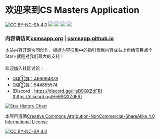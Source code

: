 # 欢迎来到CS Masters Application

[![CC BY-NC-SA 4.0][cc-by-nc-sa-shield]][cc-by-nc-sa] [![](https://img.shields.io/github/stars/csmsapp/csmsapp.github.io.svg)](https://github.com/csmsapp/csmsapp.github.io/stargazers) [![](https://img.shields.io/github/forks/csmsapp/csmsapp.github.io.svg)](https://github.com/csmsapp/csmsapp.github.io/network/members) [![](https://img.shields.io/github/commit-activity/y/csmsapp/csmsapp.github.io)](https://github.com/csmsapp/csmsapp.github.io/graphs/commit-activity) [![](https://img.shields.io/badge/Application-CS%20Masters-9cf)](https://csmsapp.github.io/)

### 内容请访问[csmsapp.org](https://csmsapp.org/) | [csmsapp.github.io](https://csmsapp.github.io/)

本站内容开源协同创作，根据[内容征集](https://csmsapp.org/%E5%86%85%E5%AE%B9%E5%BE%81%E9%9B%86/)中的指引贡献内容或右上角给项目点个Star:star:就是对我们最大的支持！

欢迎加入社区讨论：
* [QQ①群：466094878](https://jq.qq.com/?_wv=1027&k=2ui21aMW)
* [QQ②群：544855574](https://jq.qq.com/?_wv=1027&k=ujTUjy2N)
* [Discord：https://discord.gg/HeB9QXZdFR](https://discord.gg/HeB9QXZdFR)

[![Star History Chart](https://api.star-history.com/svg?repos=csmsapp/csmsapp.github.io&type=Date)](https://star-history.com/#csmsapp/csmsapp.github.io&Date) 

本项目遵循[Creative Commons Attribution-NonCommercial-ShareAlike 4.0 International License][cc-by-nc-sa]

[![CC BY-NC-SA 4.0][cc-by-nc-sa-image]][cc-by-nc-sa]

[cc-by-nc-sa]: http://creativecommons.org/licenses/by-nc-sa/4.0/
[cc-by-nc-sa-image]: https://licensebuttons.net/l/by-nc-sa/4.0/88x31.png
[cc-by-nc-sa-shield]: https://img.shields.io/badge/License-CC%20BY--NC--SA%204.0-lightgrey.svg
